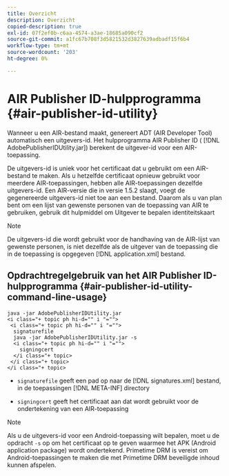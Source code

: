 ```yaml
---
title: Overzicht
description: Overzicht
copied-description: true
exl-id: 07f2ef0b-c6aa-4574-a3ae-18685a090cf2
source-git-commit: a1fc67b708f3d5821532d3827639adbadf15f6b4
workflow-type: tm+mt
source-wordcount: '203'
ht-degree: 0%

---
```


# AIR Publisher ID-hulpprogramma {#air-publisher-id-utility}

Wanneer u een AIR-bestand maakt, genereert ADT (AIR Developer Tool) automatisch een uitgevers-id. Het hulpprogramma AIR Publisher ID ( [!DNL AdobePublisherIDUtility.jar]) berekent de uitgever-id voor een AIR-toepassing.

De uitgevers-id is uniek voor het certificaat dat u gebruikt om een AIR-bestand te maken. Als u hetzelfde certificaat opnieuw gebruikt voor meerdere AIR-toepassingen, hebben alle AIR-toepassingen dezelfde uitgevers-id. Een AIR-versie die in versie 1.5.2 slaagt, voegt de gegenereerde uitgevers-id niet toe aan een bestand. Daarom als u van plan bent om een lijst van gewenste personen van de toepassing van AIR te gebruiken, gebruik dit hulpmiddel om Uitgever te bepalen identiteitskaart

>[!NOTE]
>
>De uitgevers-id die wordt gebruikt voor de handhaving van de AIR-lijst van gewenste personen, is niet dezelfde als de uitgever van de toepassing die in de toepassing is opgegeven [!DNL application.xml] bestand.

## Opdrachtregelgebruik van het AIR Publisher ID-hulpprogramma {#air-publisher-id-utility-command-line-usage}

```
java -jar AdobePublisherIDUtility.jar 
<i class="+ topic ph hi-d="" i "="">
 <i class="+ topic ph hi-d="" i "="">
  signaturefile 
  java -jar AdobePublisherIDUtility.jar -s 
  <i class="+ topic ph hi-d="" i "="">
    signingcert
  </i class="+ topic>
 </i class="+ topic>
</i class="+ topic>
```

* `signaturefile` geeft een pad op naar de [!DNL signatures.xml] bestand, in de toepassingen [!DNL META-INF] directory

* `signingcert` geeft het certificaat aan dat wordt gebruikt voor de ondertekening van een AIR-toepassing

>[!NOTE]
>
>Als u de uitgevers-id voor een Android-toepassing wilt bepalen, moet u de opdracht `-s` op om het certificaat op te geven waarmee het APK (Android application package) wordt ondertekend. Primetime DRM is vereist om Android-toepassingen te maken die met Primetime DRM beveiligde inhoud kunnen afspelen.
